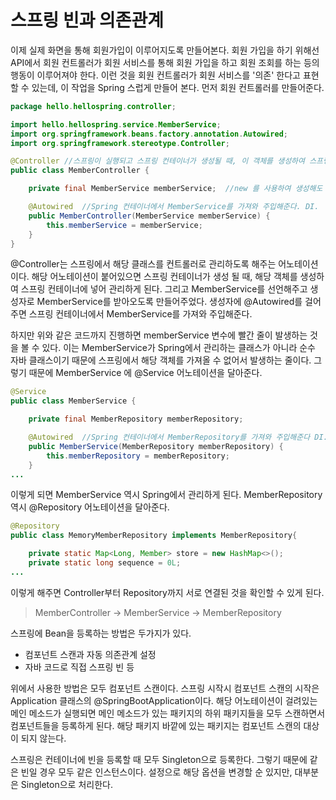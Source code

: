 # 스프링 빈과 의존관계

이제 실제 화면을 통해 회원가입이 이루어지도록 만들어본다. 회원 가입을 하기 위해선 API에서
회원 컨트롤러가 회원 서비스를 통해 회원 가입을 하고 회원 조회를 하는 등의 행동이 이루어져야 한다.
이런 것을 회원 컨트롤러가 회원 서비스를 '의존' 한다고 표현할 수 있는데, 이 작업을 Spring 스럽게 만들어 본다.
먼저 회원 컨트롤러를 만들어준다.

```java
package hello.hellospring.controller;

import hello.hellospring.service.MemberService;
import org.springframework.beans.factory.annotation.Autowired;
import org.springframework.stereotype.Controller;

@Controller //스프링이 실행되고 스프링 컨테이너가 생성될 때, 이 객체를 생성하여 스프링 컨테이너에 넣어둔다.
public class MemberController {

    private final MemberService memberService;  //new 를 사용하여 생성해도 되지만, 스프링 컨테이너에 등록하여 사용하는게 더 이익이 많다.

    @Autowired  //Spring 컨테이너에서 MemberService를 가져와 주입해준다. DI.
    public MemberController(MemberService memberService) {
        this.memberService = memberService;
    }
}

```
@Controller는 스프링에서 해당 클래스를 컨트롤러로 관리하도록 해주는 어노테이션이다. 해당 어노테이션이 붙어있으면
스프링 컨테이너가 생성 될 때, 해당 객체를 생성하여 스프링 컨테이너에 넣어 관리하게 된다. 그리고 MemberService를 선언해주고
생성자로 MemberService를 받아오도록 만들어주었다. 생성자에 @Autowired를 걸어주면 스프링 컨테이너에서 MemberService를 가져와
주입해준다. 

하지만 위와 같은 코드까지 진행하면 memberService 변수에 빨간 줄이 발생하는 것을 볼 수 있다. 이는 MemberService가 
Spring에서 관리하는 클래스가 아니라 순수 자바 클래스이기 때문에 스프링에서 해당 객체를 가져올 수 없어서 발생하는 줄이다.
그렇기 때문에 MemberService 에 @Service 어노테이션을 달아준다. 
```java
@Service
public class MemberService {

    private final MemberRepository memberRepository;

    @Autowired  //Spring 컨테이너에서 MemberRepository를 가져와 주입해준다 DI.
    public MemberService(MemberRepository memberRepository) {
        this.memberRepository = memberRepository;
    }
...
```
이렇게 되면 MemberService 역시 Spring에서 관리하게 된다.
MemberRepository 역시 @Repository 어노테이션을 달아준다.
```java
@Repository
public class MemoryMemberRepository implements MemberRepository{

    private static Map<Long, Member> store = new HashMap<>();
    private static long sequence = 0L;
...
```
이렇게 해주면 Controller부터 Repository까지 서로 연결된 것을 확인할 수 있게 된다.
> MemberController -> MemberService -> MemberRepository

스프링에 Bean을 등록하는 방법은 두가지가 있다.
* 컴포넌트 스캔과 자동 의존관계 설정
* 자바 코드로 직접 스프링 빈 등

위에서 사용한 방법은 모두 컴포넌트 스캔이다. 스프링 시작시 컴포넌트 스캔의 시작은 Application 클래스의
@SpringBootApplication이다. 해당 어노테이션이 걸려있는 메인 메소드가 실행되면 메인 메소드가 있는 패키지의
하위 패키지들을 모두 스캔하면서 컴포넌트들을 등록하게 된다. 해당 패키지 바깥에 있는 패키지는 컴포넌트 스캔의 대상이 되지 않는다.

스프링은 컨테이너에 빈을 등록할 때 모두 Singleton으로 등록한다. 그렇기 때문에 같은 빈일 경우 모두 같은 인스턴스이다.
설정으로 해당 옵션을 변경할 순 있지만, 대부분은 Singleton으로 처리한다.
